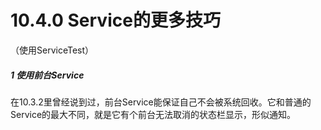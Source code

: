 # 10.4.0 Service的更多技巧

（使用ServiceTest）

##### 1 使用前台Service

在10.3.2里曾经说到过，前台Service能保证自己不会被系统回收。它和普通的Service的最大不同，就是它有个前台无法取消的状态栏显示，形似通知。
